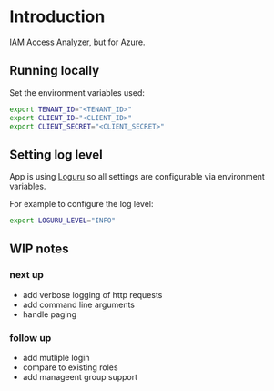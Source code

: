 # Introduction

IAM Access Analyzer, but for Azure.

## Running locally

Set the environment variables used:

```sh
export TENANT_ID="<TENANT_ID>"
export CLIENT_ID="<CLIENT_ID>"
export CLIENT_SECRET="<CLIENT_SECRET>"
```

## Setting log level

App is using [Loguru](https://loguru.readthedocs.io/en/stable/index.html) so all settings are configurable via environment variables.

For example to configure the log level:

```sh
export LOGURU_LEVEL="INFO"
```

## WIP notes

### next up

- add verbose logging of http requests
- add command line arguments
- handle paging

### follow up

- add mutliple login 
- compare to existing roles
- add manageent group support